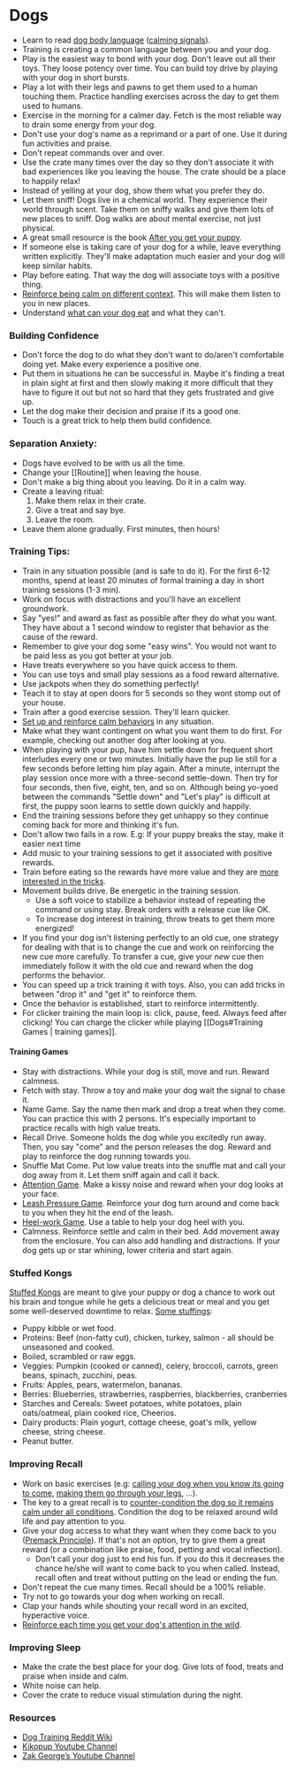 # Dogs

- Learn to read [dog body language](https://www.flickr.com/photos/lilita/5652847156) ([calming signals](https://youtu.be/MgnLgHFRJu4)).
- Training is creating a common language between you and your dog.
- Play is the easiest way to bond with your dog. Don't leave out all their toys. They loose potency over time. You can build toy drive by playing with your dog in short bursts.
- Play a lot with their legs and pawns to get them used to a human touching them. Practice handling exercises across the day to get them used to humans.
- Exercise in the morning for a calmer day. Fetch is the most reliable way to drain some energy from your dog.
- Don't use your dog's name as a reprimand or a part of one. Use it during fun activities and praise.
- Don't repeat commands over and over.
- Use the crate many times over the day so they don't associate it with bad experiences like you leaving the house. The crate should be a place to happily relax!
- Instead of yelling at your dog, show them what you prefer they do.
- Let them sniff! Dogs live in a chemical world. They experience their world through scent. Take them on sniffy walks and give them lots of new places to sniff. Dog walks are about mental exercise, not just physical.
- A great small resource is the book [After you get your puppy](https://www.dogstardaily.com/files/downloads/AFTER_You_Get_Your_Puppy.pdf).
- If someone else is taking care of your dog for a while, leave everything written explicitly. They'll make adaptation much easier and your dog will keep similar habits.
- Play before eating. That way the dog will associate toys with a positive thing.
- [Reinforce being calm on different context](https://youtu.be/lLyiQODnR1s). This will make them listen to you in new places.
- Understand [what can your dog eat](https://www.naturzoo.com/carteles-informativos-alimentos-adecuados-una-dieta-natural-perros/) and what they can't.

### Building Confidence

- Don't force the dog to do what they don't want to do/aren't comfortable doing yet. Make every experience a positive one.
- Put them in situations he can be successful in. Maybe it's finding a treat in plain sight at first and then slowly making it more difficult that they have to figure it out but not so hard that they gets frustrated and give up.
- Let the dog make their decision and praise if its a good one.
- Touch is a great trick to help them build confidence.

### Separation Anxiety:

- Dogs have evolved to be with us all the time.
- Change your [[Routine]] when leaving the house.
- Don't make a big thing about you leaving. Do it in a calm way.
- Create a leaving ritual:
	1. Make them relax in their crate.
	2. Give a treat and say bye.
	3. Leave the room.
- Leave them alone gradually. First minutes, then hours!

### Training Tips:

- Train in any situation possible (and is safe to do it). For the first 6-12 months, spend at least 20 minutes of formal training a day in short training sessions (1-3 min).
- Work on focus with distractions and you'll have an excellent groundwork.
- Say "yes!" and award as fast as possible after they do what you want. They have about a 1 second window to register that behavior as the cause of the reward.
- Remember to give your dog some "easy wins". You would not want to be paid less as you got better at your job.
- Have treats everywhere so you have quick access to them.
- You can use toys and small play sessions as a food reward alternative.
- Use jackpots when they do something perfectly!
- Teach it to stay at open doors for 5 seconds so they wont stomp out of your house.
- Train after a good exercise session. They'll learn quicker.
- [Set up and reinforce calm behaviors](https://www.reddit.com/r/Dogtraining/wiki/calm) in any situation.
- Make what they want contingent on what you want them to do first. For example, checking out another dog after looking at you.
- When playing with your pup, have him settle down for frequent short interludes every one or two minutes. Initially have the pup lie still for a few seconds before letting him play again. After a minute, interrupt the play session once more with a three-second settle-down. Then try for four seconds, then five, eight, ten, and so on. Although being yo-yoed between the commands "Settle down" and "Let's play" is difficult at first, the puppy soon learns to settle down quickly and happily.
- End the training sessions before they get unhappy so they continue coming back for more and thinking it's fun.
- Don't allow two fails in a row. E.g: If your puppy breaks the stay, make it easier next time
- Add music to your training sessions to get it associated with positive rewards.
- Train before eating so the rewards have more value and they are [more interested in the tricks](https://youtu.be/knYNa0U5QZU).
- Movement builds drive. Be energetic in the training session.
	- Use a soft voice to stabilize a behavior instead of repeating the command or using stay. Break orders with a release cue like OK.
	- To increase dog interest in training, throw treats to get them more energized!
- If you find your dog isn't listening perfectly to an old cue, one strategy for dealing with that is to change the cue and work on reinforcing the new cue more carefully. To transfer a cue, give your _new_ cue then immediately follow it with the old cue and reward when the dog performs the behavior.
- You can speed up a trick training it with toys. Also, you can add tricks in between "drop it" and "get it" to reinforce them.
- Once the behavior is established, start to reinforce intermittently.
- For clicker training the main loop is: click, pause, feed. Always feed after clicking! You can charge the clicker while playing [[Dogs#Training Games | training games]].

#### Training Games

- Stay with distractions. While your dog is still, move and run. Reward calmness.
- Fetch with stay. Throw a toy and make your dog wait the signal to chase it.
- Name Game. Say the name then mark and drop a treat when they come. You can practice this with 2 persons. It's especially important to practice recalls with high value treats.
- Recall Drive. Someone holds the dog while you excitedly run away. Then, you say "come" and the person releases the dog. Reward and play to reinforce the dog running towards you.
- Snuffle Mat Come. Put low value treats into the snuffle mat and call your dog away from it. Let them sniff again and call it back.
- [Attention Game](https://youtu.be/5e_gVqJkdek). Make a kissy noise and reward when your dog looks at your face.
- [Leash Pressure Game](https://youtu.be/iKG89GVOJiM). Reinforce your dog turn around and come back to you when they hit the end of the leash.
- [Heel-work Game](https://youtu.be/45lk4_tud9Y). Use a table to help your dog heel with you.
- Calmness. Reinforce settle and calm in their bed. Add movement away from the enclosure. You can also add handling and distractions. If your dog gets up or star whining, lower criteria and start again.

### Stuffed Kongs

[Stuffed Kongs](https://youtu.be/LwZI1isnvPQ) are meant to give your puppy or dog a chance to work out his brain and tongue while he gets a delicious treat or meal and you get some well-deserved downtime to relax. [Some stuffings](https://www.naturzoo.com/estimulacion-mental-alimentos-naturales/):
- Puppy kibble or wet food.
- Proteins: Beef (non-fatty cut), chicken, turkey, salmon - all should be unseasoned and cooked.
- Boiled, scrambled or raw eggs.
- Veggies: Pumpkin (cooked or canned), celery, broccoli, carrots, green beans, spinach, zucchini, peas.
- Fruits: Apples, pears, watermelon, bananas.
- Berries: Blueberries, strawberries, raspberries, blackberries, cranberries
- Starches and Cereals: Sweet potatoes, white potatoes, plain oats/oatmeal, plain cooked rice, Cheerios.
- Dairy products: Plain yogurt, cottage cheese, goat's milk, yellow cheese, string cheese.
- Peanut butter.

### Improving Recall

- Work on basic exercises (e.g: [calling your dog when you know its going to come](https://www.youtube.com/watch?v=SVJe2VgoYV4), [making them go through your legs](https://youtu.be/jdbZErtB9Ok), ...).
- The key to a great recall is to [counter-condition the dog so it remains calm under all conditions](https://youtu.be/6uTgSr0acBo). Condition the dog to be relaxed around wild life and pay attention to you.
- Give your dog access to what they want when they come back to you ([Premack Principle](https://www.akc.org/expert-advice/training/what-is-the-premack-principle-in-dog-training/)). If that's not an option, try to give them a great reward (or a combination like praise, food, petting and vocal inflection).
	- Don't call your dog just to end his fun. If you do this it decreases the chance he/she will want to come back to you when called. Instead, recall often and treat without putting on the lead or ending the fun.
- Don't repeat the cue many times. Recall should be a 100% reliable.
- Try not to go towards your dog when working on recall.
- Clap your hands while shouting your recall word in an excited, hyperactive voice.
- [Reinforce each time you get your dog's attention in the wild](https://youtu.be/QFhtFt6Qy6g).

### Improving Sleep

- Make the crate the best place for your dog. Give lots of food, treats and praise when inside and calm.
- White noise can help.
- Cover the crate to reduce visual stimulation during the night.

### Resources

- [Dog Training Reddit Wiki](https://www.reddit.com/r/Dogtraining/wiki/index)
- [Kikopup Youtube Channel](https://www.youtube.com/user/kikopup)
- [Zak George’s Youtube Channel](https://www.youtube.com/channel/UCZzFRKsgVMhGTxffpzgTJlQ)